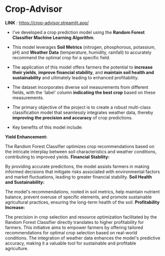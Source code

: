 # Crop-Advisor
**LINK** :  https://crop-advisor.streamlit.app/

* I've developed a crop prediction model using the **Random Forest Classifier Machine Learning Algorithm**.
* This model leverages **Soil Metrics** (nitrogen, phosphorous, potassium, pH) and **Weather Data** (temperature, humidity, rainfall) to accurately recommend the optimal crop for a specific field.
* The application of this model offers farmers the potential to **increase their yields**, **improve financial stability**, and **maintain soil health and sustainability** and ultimately leading to enhanced profitability.
* The dataset incorporates diverse soil measurements from different fields, with the 'label' column **indicating the best crop** based on these measurements.
* The primary objective of the project is to create a robust multi-class classification model that seamlessly integrates weather data, thereby **improving the precision and accuracy** of crop predictions.
 
* Key benefits of this model include:

**Yield Enhancement:**

The Random Forest Classifier optimizes crop recommendations based on the intricate interplay between soil characteristics and weather conditions, contributing to improved yields.
**Financial Stability:**

By providing accurate predictions, the model assists farmers in making informed decisions that mitigate risks associated with environmental factors and market fluctuations, leading to greater financial stability.
**Soil Health and Sustainability:**

The model's recommendations, rooted in soil metrics, help maintain nutrient balance, prevent overuse of specific elements, and promote sustainable agricultural practices, ensuring the long-term health of the soil.
**Profitability Increase:**

The precision in crop selection and resource optimization facilitated by the Random Forest Classifier directly translates to higher profitability for farmers.
This initiative aims to empower farmers by offering tailored recommendations for optimal crop selection based on real-world conditions. The integration of weather data enhances the model's predictive accuracy, making it a valuable tool for sustainable and profitable agriculture.






